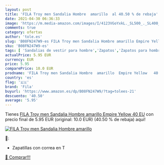 ```yaml
---
layout: post
title: 'FILA Troy men Sandalia Hombre  amarillo  al 40.50 % de rebaja'
date: 2021-04-30 06:36:33
image: 'https://m.media-amazon.com/images/I/4123VGoYxkL._SL500_._SL400_.jpg'
comments: true
category: ofertas
author: 'tole.es'
slug: 'B08FN247W9-es FILA Troy men Sandalia Hombre amarillo Empire Yellow 40 EU'
sku: 'B08FN247W9-es'
tags: [ 'Sandalias de vestir para hombre','Zapatos','Zapatos para hombre','Zapatos y complementos','fila','sandalia', ]
actualPrice: 5.95 EUR
currency: EUR
price: 5.95
comparePrice: 10.0 EUR
prodname: 'FILA Troy men Sandalia Hombre  amarillo  Empire Yellow   40 EU'
country: 'es'
flag: '🇪🇸'
brand: 'Fila'
buyurl: 'https://www.amazon.es/dp/B08FN247W9/?tag=tolees-21'
descuento: '40.50'
average: '5.95'
---
```


Tienes [FILA Troy men Sandalia Hombre  amarillo  Empire Yellow   40 EU](https://www.amazon.es/dp/B08FN247W9/?tag=tolees-21) con precio final de  5.95 EUR (original: 10.0 EUR) (40.50 %  de rebaja) aqui!

[![FILA Troy men Sandalia Hombre  amarillo ](https://m.media-amazon.com/images/I/4123VGoYxkL._SL500_._SL400_.jpg)](https://www.amazon.es/dp/B08FN247W9/?tag=tolees-21)

🔎:

- Zapatillas con correa en T

[🛒 Comprar!!!](https://www.amazon.es/dp/B08FN247W9/?tag=tolees-21)
